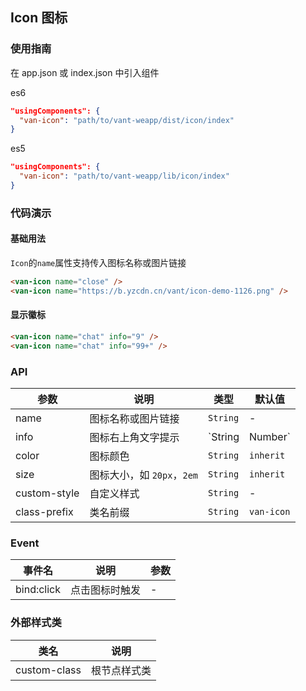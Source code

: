 ## Icon 图标

### 使用指南

在 app.json 或 index.json 中引入组件

es6
```json
"usingComponents": {
  "van-icon": "path/to/vant-weapp/dist/icon/index"
}
```

es5
```json
"usingComponents": {
  "van-icon": "path/to/vant-weapp/lib/icon/index"
}
```

### 代码演示

#### 基础用法

`Icon`的`name`属性支持传入图标名称或图片链接

```html
<van-icon name="close" />
<van-icon name="https://b.yzcdn.cn/vant/icon-demo-1126.png" />
```

#### 显示徽标

 ```html
<van-icon name="chat" info="9" />
<van-icon name="chat" info="99+" />
```

### API

| 参数 | 说明 | 类型 | 默认值 |
|-----------|-----------|-----------|-------------|
| name | 图标名称或图片链接 | `String` | - |
| info | 图标右上角文字提示 | `String | Number` | - |
| color | 图标颜色 | `String` | `inherit` |
| size | 图标大小，如 `20px`，`2em` | `String` | `inherit` |
| custom-style | 自定义样式 | `String` | - |
| class-prefix | 类名前缀 | `String` | `van-icon` |

### Event

| 事件名 | 说明 | 参数 |
|-----------|-----------|-----------|
| bind:click | 点击图标时触发 | - |

### 外部样式类

| 类名 | 说明 |
|-----------|-----------|
| custom-class | 根节点样式类 |
